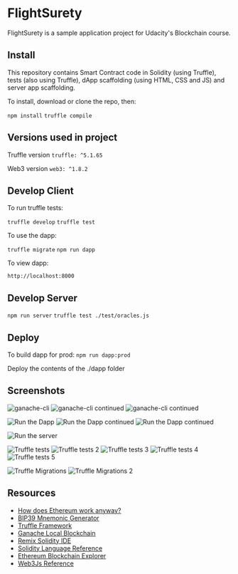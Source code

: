 # FlightSurety

FlightSurety is a sample application project for Udacity's Blockchain course.

## Install

This repository contains Smart Contract code in Solidity (using Truffle), tests (also using Truffle), dApp scaffolding (using HTML, CSS and JS) and server app scaffolding.

To install, download or clone the repo, then:

`npm install`
`truffle compile`

## Versions used in project

Truffle version
`truffle: ^5.1.65`

Web3 version
`web3: ^1.8.2`

## Develop Client

To run truffle tests:

`truffle develop`
`truffle test`

To use the dapp:

`truffle migrate`
`npm run dapp`

To view dapp:

`http://localhost:8000`

## Develop Server

`npm run server`
`truffle test ./test/oracles.js`

## Deploy

To build dapp for prod:
`npm run dapp:prod`

Deploy the contents of the ./dapp folder

## Screenshots

![ganache-cli](images/ganache_CLI.jpg)
![ganache-cli continued](images/ganache_CLI2.jpg)
![ganache-cli continued](images/ganache_CLI3.jpg)

![Run the Dapp](images/runDapp1.jpg)
![Run the Dapp continued](images/runDapp2.jpg)
![Run the Dapp continued](images/runDapp3.jpg)

![Run the server](images/runServer.jpg)

![Truffle tests](images/t_test1.jpg)
![Truffle tests 2](images/t_test2.jpg)
![Truffle tests 3](images/t_test3.jpg)
![Truffle tests 4](images/t_test4.jpg)
![Truffle tests 5](images/t_test5.jpg)

![Truffle Migrations](images/t_migrate.jpg)
![Truffle Migrations 2](images/t_migrate2.jpg)

## Resources

* [How does Ethereum work anyway?](https://medium.com/@preethikasireddy/how-does-ethereum-work-anyway-22d1df506369)
* [BIP39 Mnemonic Generator](https://iancoleman.io/bip39/)
* [Truffle Framework](http://truffleframework.com/)
* [Ganache Local Blockchain](http://truffleframework.com/ganache/)
* [Remix Solidity IDE](https://remix.ethereum.org/)
* [Solidity Language Reference](http://solidity.readthedocs.io/en/v0.4.24/)
* [Ethereum Blockchain Explorer](https://etherscan.io/)
* [Web3Js Reference](https://github.com/ethereum/wiki/wiki/JavaScript-API)
